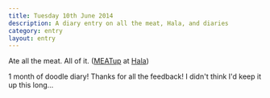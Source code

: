 ```yaml
---
title: Tuesday 10th June 2014
description: A diary entry on all the meat, Hala, and diaries
category: entry
layout: entry
---
```


Ate all the meat. All of it. ([MEATup](http://meatup.info/) at [Hala](http://www.halarestaurant.co.uk/))

1 month of doodle diary! Thanks for all the feedback! I didn't think I'd keep it up this long&hellip;
